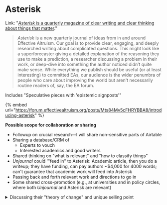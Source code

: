# Asterisk

Link: "[_Asterisk_ is a quarterly magazine of clear writing and clear thinking about things that matter](https://asteriskmag.com/)."

> _Asterisk_ is a new quarterly journal of ideas from in and around Effective Altruism. Our goal is to provide clear, engaging, and deeply researched writing about complicated questions. This might look like a superforecaster giving a detailed explanation of the reasoning they use to make a prediction, a researcher discussing a problem in their work, or deep-dive into something the author noticed didn’t quite make sense. While everything we publish should be useful (or at least interesting) to committed EAs, our audience is the wider penumbra of people who care about improving the world but aren't necessarily routine readers of, say, the EA forum.

Includes "Speculative pieces with 'epistemic signposts'"

{% embed url="https://forum.effectivealtruism.org/posts/Mts84Mv5cFHRYBBA8/introducing-asterisk" %}

**Possible scope for collaboration or sharing**

* Followup on crucial research—I will share non-sensitive parts of Airtable
* Sharing a database/CRM of
  * Experts to vouch
  * Interested academics and good writers
* Shared thinking on "what is relevant" and "how to classify things"
* _Unjournal_ could '"feed in" to Asterisk: Academic article, then you do a writeup; they have funding, can pay authors \~$4,000 for 4000 words; can't guarantee that academic work will feed into Asterisk
* Passing back and forth relevant work and directions to go in
* Some shared cross-promotion (e.g., at universities and in policy circles, where both _Unjournal_ and Asterisk are relevant)

<details>

<summary>Discussing their "theory of change" and unique selling point</summary>

In a lot of newsy media, it's very hard to find big-picture reporting without a confidence threshold.

Future Perfect is about popularizing EA ideas; Asterisk is about writing about EA ideas in ways that non-EAs can understand but EAs will also be interested in.

Bulletin of Atomic Scientists as a comparison example ... international control of nuclear weapons .. clarify their thinking for people who did not have the tech

EA outreach is focused on "making people EAs" ... but it's more important to make the ideas acceptable without the polarizing EA brand.

A lot is in the realm of intellectual tools ...

</details>
